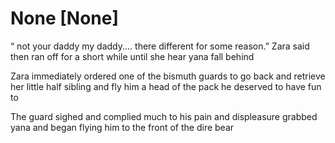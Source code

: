 # None [None]
“ not your daddy my daddy.... there different for some reason.” Zara said then ran off for a short while until she hear yana fall behind 

Zara immediately ordered one of the bismuth guards to go back and retrieve her little half sibling and fly him a head of the pack he deserved to have fun to

The guard sighed and complied much to his pain and displeasure grabbed yana and began flying him to the front of the dire bear
